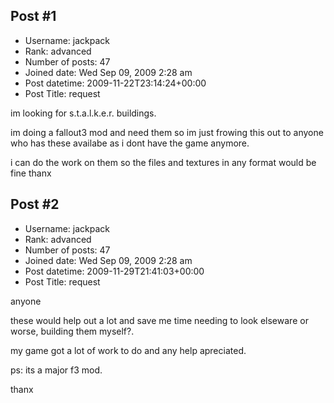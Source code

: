 ## Post #1
- Username: jackpack
- Rank: advanced
- Number of posts: 47
- Joined date: Wed Sep 09, 2009 2:28 am
- Post datetime: 2009-11-22T23:14:24+00:00
- Post Title: request

im looking for s.t.a.l.k.e.r. buildings. 

im doing a fallout3 mod and need them so im just frowing this out to anyone who has these availabe as i dont have the game anymore.

i can do the work on them so the files and textures in any format would be fine thanx
## Post #2
- Username: jackpack
- Rank: advanced
- Number of posts: 47
- Joined date: Wed Sep 09, 2009 2:28 am
- Post datetime: 2009-11-29T21:41:03+00:00
- Post Title: request

anyone 

these would help out a lot and save me time needing to look elseware or worse, building them myself?.

my game got a lot of work to do and any help apreciated.

ps: its a major f3 mod.

thanx
